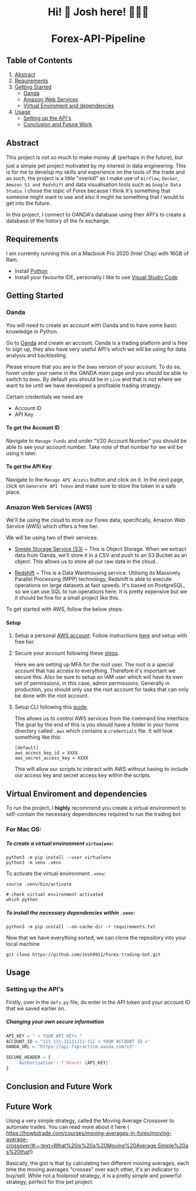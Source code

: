 <h1 align="center">
Hi! 👋  Josh here! 🙋🏽‍♂️
</h1>

<h1 align="center">
Forex-API-Pipeline

## Table of Contents
1. [Abstract](#abstract)
2. [Requirements](#requirements)
3. [Getting Started](#getting-started)
    * [Oanda](#Oanda)
    * [Amazon Web Services](#amazon-web-services-aws)
    * [Virtual Enviroment and dependencies](#virtual-enviroment-and-dependencies)
4. [Usage](#usage)
    * [Setting up the API's](#setting-up-the-apis)
    * [Conclusion and Future Work](#conclusion-and-future-work)


## Abstract

This project is not so much to make money 💰 (perhaps in the future), but just a simple pet project motivated by my interest in data engineering. This is for me to develop my skills and experience on the tools of the trade and as such, the project is a little "overkill" as I make use of `Airflow`, `Docker`, `Amazon S3 and Redshift` and data visualisation tools such as `Google Data Studio`. I chose the topic of Forex because I think it's something that someone might want to use and also it might be something that I would to get into the future. 

In this project, I connect to OANDA's database using their API's to create a database of the history of the fx exchange.


## Requirements 

I am currently running this on a Macbook Pro 2020 (Intel Chip) with 16GB of Ram.

- Install [Python](#https://www.python.org/)
- Install your favourite IDE, personally I like to use [Visual Studio Code](#https://code.visualstudio.com/)

## Getting Started 
 
### Oanda
You will need to create an account with Oanda and to have some basic knowledge in Python. 

Go to [Oanda](#https://www.oanda.com/sg-en/) and create an account. Oanda is a trading platform and is free to sign up, they also have very useful API's which we will be using for data analysis and backtesting

Please ensure that you are in the `Demo` version of your account. To do so, hover under your name in the OANDA main page and you should be able to switch to `Demo`. By default you should be in `Live` and that is not where we want to be until we have developed a profitable trading strategy.

Certain credentials we need are 
- Account ID
- API Key

#### To get the Account ID

Navigate to `Manage Funds` and under "V20 Account Number" you should be able to see your account number. Take note of that number for we will be using it later. 
#### To get the API Key

Navigate to the `Manage API Access` button and click on it. In the next page, click on `Generate API Token` and make sure to store the token in a safe place. 

### Amazon Web Services (AWS)

We'll be using the cloud to store our Forex data; specifically, Amazon Web Service (AWS) which offers a free tier.

We will be using two of their services:

* [Simple Storage Service (S3)](https://aws.amazon.com/s3/)  ~ This is Object Storage. When we extract data from Oanda, we'll store it in a CSV and push to an S3 Bucket as an object. This allows us to store all our raw data in the cloud.

* [Redshift](https://aws.amazon.com/redshift/) ~ This is a Data Warehousing service. Utilising its Massively Parallel Processing (MPP) technology, Redshift is able to execute operations on large datasets at fast speeds. It's based on PostgreSQL, so we can use SQL to run operations here. It is pretty expensive but we it should be fine for a small project like this.

To get started with AWS, follow the below steps:

#### Setup

1. Setup a personal [AWS account](https://portal.aws.amazon.com/billing/signup?nc2=h_ct&src=header_signup&redirect_url=https%3A%2F%2Faws.amazon.com%2Fregistration-confirmation#/start). Follow instructions [here](https://aws.amazon.com/getting-started/guides/setup-environment/module-one/) and setup with free tier.

2. Secure your account following these [steps](https://aws.amazon.com/getting-started/guides/setup-environment/module-two/). 

    Here we are setting up MFA for the root user. The root is a special account that has access to everything. Therefore it's important we secure this. Also be sure to setup an IAM user which will have its own set of permissions, in this case, admin permissions. Generally in production, you should only use the root account for tasks that can only be done with the root account.

3. Setup CLI following this [guide](https://aws.amazon.com/getting-started/guides/setup-environment/module-three/). 

    This allows us to control AWS services from the command line interface. The goal by the end of this is you should have a folder in your home directory called `.aws` which contains a `credentials` file. It will look something like this:

    ```config
    [default]
    aws_access_key_id = XXXX
    aws_secret_access_key = XXXX
    ```

    This will allow our scripts to interact with AWS without having to include our access key and secret access key within the scripts.
## Virtual Enviroment and dependencies
To run the project, I **highly** recommend you create a virtual environment to self-contain the necessary dependencies required to run the trading bot

### For Mac OS:
##### To create a virtual environment `virtualenv`:
```console
python3 -m pip install --user virtualenv
python3 -m venv .venv
```

To activate the virtual environment `.venv`:

```console
source .venv/bin/activate

# check virtual environment activated
which python
```

##### To install the necessary dependencies within `.venv`:
```console
python3 -m pip install --no-cache-dir -r requirements.txt
```

Now that we have everything sorted, we can clone the repository into your local machine 

```console
git clone https://github.com/Josh9911/Forex-trading-bot.git
```
## Usage

### Setting up the API's
Firstly, over in the `defs.py` file, do enter in the API token and your account ID that we saved earlier on.


##### Changing your own secure information
```python
API_KEY = " < YOUR API KEY> "
ACCOUNT_ID = "111-111-11111111-111 < YOUR ACCOUNT ID >" 
OANDA_URL = "https://api-fxpractice.oanda.com/v3"

SECURE_HEADER = {
    'Authorization': f'Bearer {API_KEY}'
}
```

## Conclusion and Future Work

## Future Work
Using a very simple strategy, called the Moving Average Crossover to automate trades. You can read more about it here ( https://howtotrade.com/courses/moving-averages-in-forex/moving-average-crossover/#:~:text=What%20is%20a%20Moving%20Average,Simple%20as%20that!)


Basically, the gist is that by calculating two different moving averages, each time the moving averages "crosses" over each other, it's an indicator to buy/sell. While not a foolproof strategy, it is a pretty simple and powerful strategy, perfect for this pet project.













